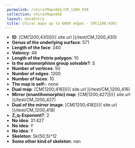 ```yaml
--- 
 permalink: /chiralMaps6kE/CM_1200_430 
 collection: chiralMaps6kE
 layout: dataEntry
 title: Chiral maps up to 6000 edges - CM[1200;430]
---
```


- **ID**: [CM[1200;430]]({{ site.url }}/test/CM_1200_430)
- **Genus of the underlying surface**: 571
- **Length of the face**: 240
- **Valency**: 48
- **Length of the Petrie polygon**: 10
- **Is the automorphism group solvable?**: S
- **Number of vertices**: 50
- **Number of edges**: 1200
- **Number of faces**: 10
- **The map is self-**: none
- **Dual map**: [CM[1200;416]]({{ site.url }}/test/CM_1200_416)
- **Mirror (enantihomorphic) map**: [CM[1200;427]]({{ site.url }}/test/CM_1200_427)
- **Dual of the mirror image**: [CM[1200;418]]({{ site.url }}/test/CM_1200_418)
- **Z_q-Exponent?**: 2
- **No idea**:  31:427
- **No idea**: Y
- **No idea**: Y
- **Skeleton**: Sk(50;5)^12
- **Some other kind of skeleton**: nan
